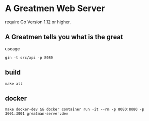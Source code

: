 # A Greatmen Web Server

require Go Version 1.12 or higher.

## A Greatmen tells you what is the great

useage

`gin -t src/api -p 8080`

## build

`make all`

## docker

`make docker-dev && docker container run -it --rm -p 8080:8080 -p 3001:3001 greatman-server:dev`
